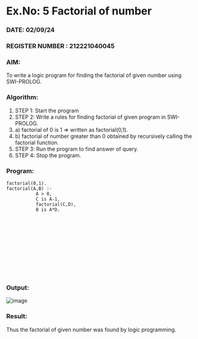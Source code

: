 # Ex.No: 5   Factorial of number   
### DATE: 02/09/24                                                                           
### REGISTER NUMBER : 212221040045
### AIM: 
To  write  a logic program for finding the factorial of given number using SWI-PROLOG. 
### Algorithm:
1. STEP 1: Start the program
2. STEP 2:  Write a rules for finding factorial of given program in SWI-PROLOG.
3.   a)	factorial of 0 is 1 => written as factorial(0,1).
4.   b)	factorial of number greater than 0 obtained by recursively calling the factorial    function.
5. STEP 3: Run the program  to find answer of  query.
6. STEP 4: Stop the program.

### Program:
```
factorial(0,1).
factorial(A,B) :-  
           A > 0, 
           C is A-1,
           factorial(C,D),
           B is A*D.
```

<br>
<br>
<br>
<br>
<br>
<br>
<br>
<br>
<br>

### Output:
![image](https://github.com/user-attachments/assets/cfddf384-7f6e-477f-ab59-310d67738c19)

### Result:
Thus the factorial of given number was found by logic programming. 
